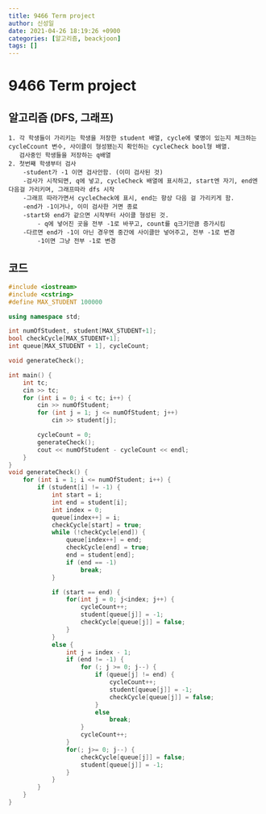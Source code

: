 ```yaml
---
title: 9466 Term project
author: 신성일
date: 2021-04-26 18:19:26 +0900
categories: [알고리즘, beackjoon]
tags: []
---
```


# 9466 Term project

## 알고리즘 (DFS, 그래프)

    1. 각 학생들이 가리키는 학생을 저장한 student 배열, cycle에 몇명이 있는지 체크하는 cycleCcount 변수, 사이클이 형성됐는지 확인하는 cycleCheck bool형 배열.
       검사중인 학생들을 저장하는 q배열
    2. 첫번째 학생부터 검사
    	-student가 -1 이면 검사안함. (이미 검사된 것)
    	-검사가 시작되면, q에 넣고, cycleCheck 배열에 표시하고, start엔 자기, end엔 다음걸 가리키며, 그래프따라 dfs 시작
    	-그래프 따라가면서 cycleCheck에 표시, end는 항상 다음 걸 가리키게 함.
    	-end가 -1이거나, 이미 검사한 거면 종료
    	-start와 end가 같으면 시작부터 사이클 형성된 것.
    		- q에 넣어진 곳을 전부 -1로 바꾸고, count를 q크기만큼 증가시킴
    	-다르면 end가 -1이 아닌 경우엔 중간에 사이클만 넣어주고, 전부 -1로 변경
    		-1이면 그냥 전부 -1로 변경

## 코드

```cpp
#include <iostream>
#include <cstring>
#define MAX_STUDENT 100000

using namespace std;

int numOfStudent, student[MAX_STUDENT+1];
bool checkCycle[MAX_STUDENT+1];
int queue[MAX_STUDENT + 1], cycleCount;

void generateCheck();

int main() {
	int tc;
	cin >> tc;
	for (int i = 0; i < tc; i++) {
		cin >> numOfStudent;
		for (int j = 1; j <= numOfStudent; j++)
			cin >> student[j];

		cycleCount = 0;
		generateCheck();
		cout << numOfStudent - cycleCount << endl;
	}
}
void generateCheck() {
	for (int i = 1; i <= numOfStudent; i++) {
		if (student[i] != -1) {
			int start = i;
			int end = student[i];
			int index = 0;
			queue[index++] = i;
			checkCycle[start] = true;
			while (!checkCycle[end]) {
				queue[index++] = end;
				checkCycle[end] = true;
				end = student[end];
				if (end == -1)
					break;
			}

			if (start == end) {
				for(int j = 0; j<index; j++) {
					cycleCount++;
					student[queue[j]] = -1;
					checkCycle[queue[j]] = false;
				}
			}
			else {
				int j = index - 1;
				if (end != -1) {
					for (; j >= 0; j--) {
						if (queue[j] != end) {
							cycleCount++;
							student[queue[j]] = -1;
							checkCycle[queue[j]] = false;
						}
						else
							break;
					}
					cycleCount++;
				}
				for(; j>= 0; j--) {
					checkCycle[queue[j]] = false;
					student[queue[j]] = -1;
				}
			}
		}
	}
}
```
